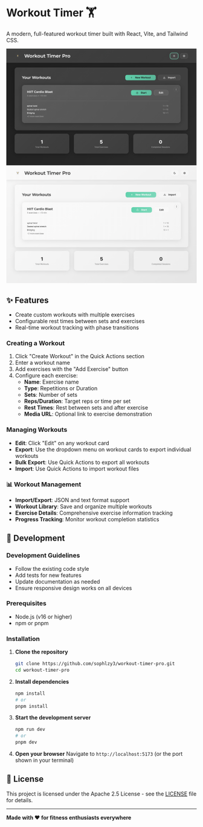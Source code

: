 # Workout Timer 🏋️
A modern, full-featured workout timer built with React, Vite, and Tailwind CSS.

![dark mode](/public/screenshots/preview_dark.png)
![light mode screenshot](/public/screenshots/preview_light.png)

## ✨ Features
- Create custom workouts with multiple exercises
- Configurable rest times between sets and exercises
- Real-time workout tracking with phase transitions

### Creating a Workout
1. Click "Create Workout" in the Quick Actions section
2. Enter a workout name
3. Add exercises with the "Add Exercise" button
4. Configure each exercise:
   - **Name**: Exercise name
   - **Type**: Repetitions or Duration
   - **Sets**: Number of sets
   - **Reps/Duration**: Target reps or time per set
   - **Rest Times**: Rest between sets and after exercise
   - **Media URL**: Optional link to exercise demonstration

### Managing Workouts
- **Edit**: Click "Edit" on any workout card
- **Export**: Use the dropdown menu on workout cards to export individual workouts
- **Bulk Export**: Use Quick Actions to export all workouts
- **Import**: Use Quick Actions to import workout files

### 📊 Workout Management
- **Import/Export**: JSON and text format support
- **Workout Library**: Save and organize multiple workouts
- **Exercise Details**: Comprehensive exercise information tracking
- **Progress Tracking**: Monitor workout completion statistics

## 🚀 Development 

### Development Guidelines
- Follow the existing code style
- Add tests for new features
- Update documentation as needed
- Ensure responsive design works on all devices

### Prerequisites
- Node.js (v16 or higher)
- npm or pnpm

### Installation

1. **Clone the repository**
   ```bash
   git clone https://github.com/sophlzy3/workout-timer-pro.git
   cd workout-timer-pro
   ```

2. **Install dependencies**
   ```bash
   npm install
   # or
   pnpm install
   ```

3. **Start the development server**
   ```bash
   npm run dev
   # or
   pnpm dev
   ```

4. **Open your browser**
   Navigate to `http://localhost:5173` (or the port shown in your terminal)

## 📄 License

This project is licensed under the Apache 2.5 License - see the [LICENSE](LICENSE) file for details.

---

**Made with ❤️ for fitness enthusiasts everywhere** 
